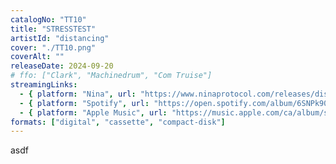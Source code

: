 ```yaml
---
catalogNo: "TT10"
title: "STRESSTEST"
artistId: "distancing"
cover: "./TT10.png"
coverAlt: ""
releaseDate: 2024-09-20
# ffo: ["Clark", "Machinedrum", "Com Truise"]
streamingLinks:
  - { platform: "Nina", url: "https://www.ninaprotocol.com/releases/distancing-stresstest" }
  - { platform: "Spotify", url: "https://open.spotify.com/album/6SNPk90EXQB7CjyOmmS3at?si=uettnPgfTYuqBKuRP2-rXA" }
  - { platform: "Apple Music", url: "https://music.apple.com/ca/album/stresstest-ep/1770655326" }
formats: ["digital", "cassette", "compact-disk"]
---
```


asdf